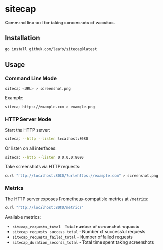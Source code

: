 # sitecap

Command line tool for taking screenshots of websites.

## Installation

```bash
go install github.com/leafo/sitecap@latest
```

## Usage

### Command Line Mode

```bash
sitecap <URL> > screenshot.png
```

Example:
```bash
sitecap https://example.com > example.png
```

### HTTP Server Mode

Start the HTTP server:
```bash
sitecap --http --listen localhost:8080
```

Or listen on all interfaces:
```bash
sitecap --http --listen 0.0.0.0:8080
```

Take screenshots via HTTP requests:
```bash
curl "http://localhost:8080/?url=https://example.com" > screenshot.png
```

### Metrics

The HTTP server exposes Prometheus-compatible metrics at `/metrics`:
```bash
curl "http://localhost:8080/metrics"
```

Available metrics:
- `sitecap_requests_total` - Total number of screenshot requests
- `sitecap_requests_success_total` - Number of successful requests  
- `sitecap_requests_failed_total` - Number of failed requests
- `sitecap_duration_seconds_total` - Total time spent taking screenshots